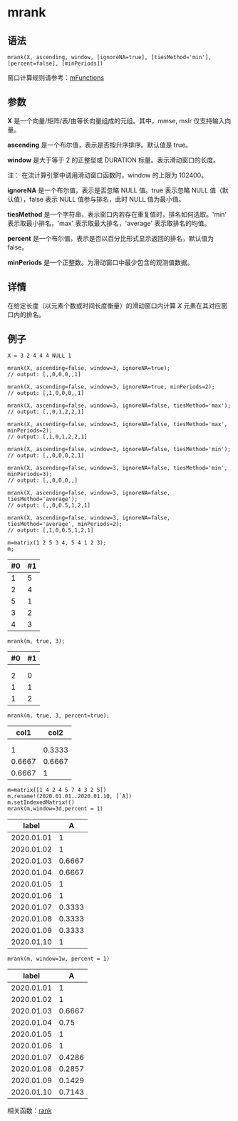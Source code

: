 # mrank

## 语法

`mrank(X, ascending, window, [ignoreNA=true], [tiesMethod='min'],
[percent=false], [minPeriods])`

窗口计算规则请参考：[mFunctions](../themes/mFunctions.md)

## 参数

**X** 是一个向量/矩阵/表/由等长向量组成的元组。其中，mmse, mslr 仅支持输入向量。

**ascending** 是一个布尔值，表示是否按升序排序。默认值是 true。

**window** 是大于等于 2 的正整型或 DURATION 标量。表示滑动窗口的长度。

注： 在流计算引擎中调用滑动窗口函数时，window 的上限为 102400。

**ignoreNA** 是一个布尔值，表示是否忽略 NULL 值。true 表示忽略 NULL 值（默认值），false 表示 NULL 值参与排名，此时
NULL 值为最小值。

**tiesMethod** 是一个字符串，表示窗口内若存在重复值时，排名如何选取。'min' 表示取最小排名，'max' 表示取最大排名，'average'
表示取排名的均值。

**percent** 是一个布尔值，表示是否以百分比形式显示返回的排名，默认值为 false。

**minPeriods** 是一个正整数。为滑动窗口中最少包含的观测值数据。

## 详情

在给定长度（以元素个数或时间长度衡量）的滑动窗口内计算 *X* 元素在其对应窗口内的排名。

## 例子

```
X = 3 2 4 4 4 NULL 1

mrank(X, ascending=false, window=3, ignoreNA=true);
// output: [,,0,0,0,,1]

mrank(X, ascending=false, window=3, ignoreNA=true, minPeriods=2);
// output: [,1,0,0,0,,1]

mrank(X, ascending=false, window=3, ignoreNA=false, tiesMethod='max');
// output: [,,0,1,2,2,1]

mrank(X, ascending=false, window=3, ignoreNA=false, tiesMethod='max', minPeriods=2);
// output: [,1,0,1,2,2,1]

mrank(X, ascending=false, window=3, ignoreNA=false, tiesMethod='min');
// output: [,,0,0,0,2,1]

mrank(X, ascending=false, window=3, ignoreNA=false, tiesMethod='min', minPeriods=3);
// output: [,,0,0,0,,]

mrank(X, ascending=false, window=3, ignoreNA=false, tiesMethod='average');
// output: [,,0,0.5,1,2,1]

mrank(X, ascending=false, window=3, ignoreNA=false, tiesMethod='average', minPeriods=2);
// output: [,1,0,0.5,1,2,1]
```

```
m=matrix(1 2 5 3 4, 5 4 1 2 3);
m;
```

| #0 | #1 |
| --- | --- |
| 1 | 5 |
| 2 | 4 |
| 5 | 1 |
| 3 | 2 |
| 4 | 3 |

```
mrank(m, true, 3);
```

| #0 | #1 |
| --- | --- |
|  |  |
|  |  |
| 2 | 0 |
| 1 | 1 |
| 1 | 2 |

```
mrank(m, true, 3, percent=true);
```

| col1 | col2 |
| --- | --- |
|  |  |
|  |  |
| 1 | 0.3333 |
| 0.6667 | 0.6667 |
| 0.6667 | 1 |

```
m=matrix([1 4 2 4 5 7 4 3 2 5])
m.rename!(2020.01.01..2020.01.10, [`A])
m.setIndexedMatrix!()
mrank(m,window=3d,percent = 1)
```

| label | A |
| --- | --- |
| 2020.01.01 | 1 |
| 2020.01.02 | 1 |
| 2020.01.03 | 0.6667 |
| 2020.01.04 | 0.6667 |
| 2020.01.05 | 1 |
| 2020.01.06 | 1 |
| 2020.01.07 | 0.3333 |
| 2020.01.08 | 0.3333 |
| 2020.01.09 | 0.3333 |
| 2020.01.10 | 1 |

```
mrank(m, window=1w, percent = 1)
```

| label | A |
| --- | --- |
| 2020.01.01 | 1 |
| 2020.01.02 | 1 |
| 2020.01.03 | 0.6667 |
| 2020.01.04 | 0.75 |
| 2020.01.05 | 1 |
| 2020.01.06 | 1 |
| 2020.01.07 | 0.4286 |
| 2020.01.08 | 0.2857 |
| 2020.01.09 | 0.1429 |
| 2020.01.10 | 0.7143 |

相关函数：[rank](../r/rank.md)


